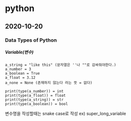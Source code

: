 # python

## 2020-10-20

### Data Types of Python

##### Variable(변수)

    a_string = "like this" (문자열은 ''나 ""로 감싸줘야한다.)
    a_number = 3
    a_boolean = True
    a_float = 3.12
    a_none = None (존재하지 않는다 라는 뜻 = 없다)

    print(type(a_number)) = int
    print(type(a_float)) = float
    print(type(a_string)) = str
    print(type(a_boolean)) = bool

변수명을 작성할때는 snake case로 작성
ex) super_long_variable
